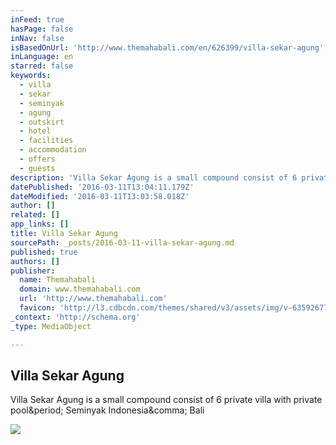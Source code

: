 ```yaml
---
inFeed: true
hasPage: false
inNav: false
isBasedOnUrl: 'http://www.themahabali.com/en/626399/villa-sekar-agung'
inLanguage: en
starred: false
keywords:
  - villa
  - sekar
  - seminyak
  - agung
  - outskirt
  - hotel
  - facilities
  - accommodation
  - offers
  - guests
description: '​Villa Sekar Agung is a small compound consist of 6 private villa with private pool. Seminyak Indonesia, Bali'
datePublished: '2016-03-11T13:04:11.179Z'
dateModified: '2016-03-11T13:03:58.018Z'
author: []
related: []
app_links: []
title: Villa Sekar Agung
sourcePath: _posts/2016-03-11-villa-sekar-agung.md
published: true
authors: []
publisher:
  name: Themahabali
  domain: www.themahabali.com
  url: 'http://www.themahabali.com'
  favicon: 'http://l3.cdbcdn.com/themes/shared/v3/assets/img/v-635926770992479107/nonicon.ico?f=18'
_context: 'http://schema.org'
_type: MediaObject

---
```

<article style=""><h1>Villa Sekar Agung</h1><p>​Villa Sekar Agung is a small compound consist of 6 private villa with private pool&amp;period; Seminyak Indonesia&amp;comma; Bali</p><img src="http://li3.cdbcdn.com/oh/6269db6e-5355-4ec6-943d-4d8bd32c2284.jpg?w=260&amp;h=176&amp;mode=crop&amp;f=20" /></article>